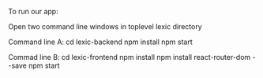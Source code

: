To run our app:

Open two command line windows in toplevel lexic directory

Command line A:
cd lexic-backend
npm install
npm start


Commad line B:
cd lexic-frontend
npm install
npm install react-router-dom --save 
npm start
